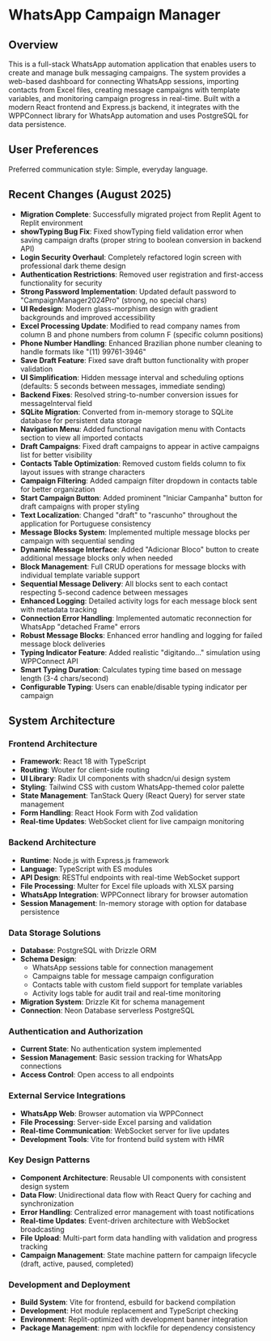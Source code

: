 # WhatsApp Campaign Manager

## Overview

This is a full-stack WhatsApp automation application that enables users to create and manage bulk messaging campaigns. The system provides a web-based dashboard for connecting WhatsApp sessions, importing contacts from Excel files, creating message campaigns with template variables, and monitoring campaign progress in real-time. Built with a modern React frontend and Express.js backend, it integrates with the WPPConnect library for WhatsApp automation and uses PostgreSQL for data persistence.

## User Preferences

Preferred communication style: Simple, everyday language.

## Recent Changes (August 2025)

- **Migration Complete**: Successfully migrated project from Replit Agent to Replit environment
- **showTyping Bug Fix**: Fixed showTyping field validation error when saving campaign drafts (proper string to boolean conversion in backend API)
- **Login Security Overhaul**: Completely refactored login screen with professional dark theme design
- **Authentication Restrictions**: Removed user registration and first-access functionality for security
- **Strong Password Implementation**: Updated default password to "CampaignManager2024Pro" (strong, no special chars)
- **UI Redesign**: Modern glass-morphism design with gradient backgrounds and improved accessibility
- **Excel Processing Update**: Modified to read company names from column B and phone numbers from column F (specific column positions)  
- **Phone Number Handling**: Enhanced Brazilian phone number cleaning to handle formats like "(11) 99761-3946"
- **Save Draft Feature**: Fixed save draft button functionality with proper validation
- **UI Simplification**: Hidden message interval and scheduling options (defaults: 5 seconds between messages, immediate sending)
- **Backend Fixes**: Resolved string-to-number conversion issues for messageInterval field
- **SQLite Migration**: Converted from in-memory storage to SQLite database for persistent data storage
- **Navigation Menu**: Added functional navigation menu with Contacts section to view all imported contacts
- **Draft Campaigns**: Fixed draft campaigns to appear in active campaigns list for better visibility
- **Contacts Table Optimization**: Removed custom fields column to fix layout issues with strange characters
- **Campaign Filtering**: Added campaign filter dropdown in contacts table for better organization
- **Start Campaign Button**: Added prominent "Iniciar Campanha" button for draft campaigns with proper styling
- **Text Localization**: Changed "draft" to "rascunho" throughout the application for Portuguese consistency
- **Message Blocks System**: Implemented multiple message blocks per campaign with sequential sending
- **Dynamic Message Interface**: Added "Adicionar Bloco" button to create additional message blocks only when needed
- **Block Management**: Full CRUD operations for message blocks with individual template variable support
- **Sequential Message Delivery**: All blocks sent to each contact respecting 5-second cadence between messages
- **Enhanced Logging**: Detailed activity logs for each message block sent with metadata tracking
- **Connection Error Handling**: Implemented automatic reconnection for WhatsApp "detached Frame" errors
- **Robust Message Blocks**: Enhanced error handling and logging for failed message block deliveries
- **Typing Indicator Feature**: Added realistic "digitando..." simulation using WPPConnect API
- **Smart Typing Duration**: Calculates typing time based on message length (3-4 chars/second)
- **Configurable Typing**: Users can enable/disable typing indicator per campaign

## System Architecture

### Frontend Architecture
- **Framework**: React 18 with TypeScript
- **Routing**: Wouter for client-side routing
- **UI Library**: Radix UI components with shadcn/ui design system
- **Styling**: Tailwind CSS with custom WhatsApp-themed color palette
- **State Management**: TanStack Query (React Query) for server state management
- **Form Handling**: React Hook Form with Zod validation
- **Real-time Updates**: WebSocket client for live campaign monitoring

### Backend Architecture
- **Runtime**: Node.js with Express.js framework
- **Language**: TypeScript with ES modules
- **API Design**: RESTful endpoints with real-time WebSocket support
- **File Processing**: Multer for Excel file uploads with XLSX parsing
- **WhatsApp Integration**: WPPConnect library for browser automation
- **Session Management**: In-memory storage with option for database persistence

### Data Storage Solutions
- **Database**: PostgreSQL with Drizzle ORM
- **Schema Design**: 
  - WhatsApp sessions table for connection management
  - Campaigns table for message campaign configuration
  - Contacts table with custom field support for template variables
  - Activity logs table for audit trail and real-time monitoring
- **Migration System**: Drizzle Kit for schema management
- **Connection**: Neon Database serverless PostgreSQL

### Authentication and Authorization
- **Current State**: No authentication system implemented
- **Session Management**: Basic session tracking for WhatsApp connections
- **Access Control**: Open access to all endpoints

### External Service Integrations
- **WhatsApp Web**: Browser automation via WPPConnect
- **File Processing**: Server-side Excel parsing and validation
- **Real-time Communication**: WebSocket server for live updates
- **Development Tools**: Vite for frontend build system with HMR

### Key Design Patterns
- **Component Architecture**: Reusable UI components with consistent design system
- **Data Flow**: Unidirectional data flow with React Query for caching and synchronization
- **Error Handling**: Centralized error management with toast notifications
- **Real-time Updates**: Event-driven architecture with WebSocket broadcasting
- **File Upload**: Multi-part form data handling with validation and progress tracking
- **Campaign Management**: State machine pattern for campaign lifecycle (draft, active, paused, completed)

### Development and Deployment
- **Build System**: Vite for frontend, esbuild for backend compilation
- **Development**: Hot module replacement and TypeScript checking
- **Environment**: Replit-optimized with development banner integration
- **Package Management**: npm with lockfile for dependency consistency